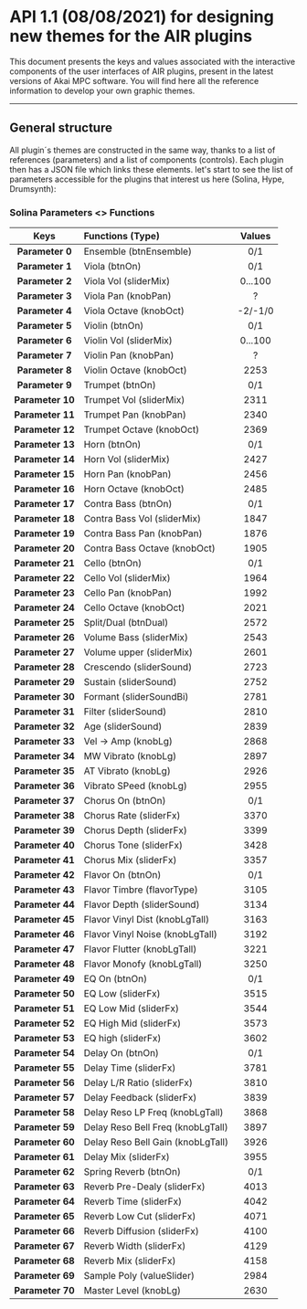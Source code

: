 # API 1.1 (08/08/2021) for designing new themes for the AIR plugins

This document presents the keys and values associated with the interactive components of the user interfaces of AIR plugins, present in the latest versions of Akai MPC software. You will find here all the reference information to develop your own graphic themes.

---

## General structure

All plugin´s themes are constructed in the same way, thanks to a list of references (parameters) and a list of components (controls). Each plugin then has a JSON file which links these elements. let's start to see the list of parameters accessible for the plugins that interest us here (Solina, Hype, Drumsynth):

### Solina Parameters <> Functions

| Keys | Functions (Type)  | Values |
| :---: | :----------------- | :---: |
| **Parameter 0** | Ensemble (btnEnsemble)  | 0/1 |
| **Parameter 1** | Viola (btnOn)  | 0/1 |
| **Parameter 2** | Viola Vol (sliderMix)  | 0...100 |
| **Parameter 3** | Viola Pan (knobPan)  | ? |
| **Parameter 4** | Viola Octave (knobOct)  | -2/-1/0 |
| **Parameter 5** | Violin (btnOn)  | 0/1 |
| **Parameter 6** | Violin Vol (sliderMix)  | 0...100 |
| **Parameter 7** | Violin Pan (knobPan)  | ? |
| **Parameter 8** | Violin Octave (knobOct)  | 2253 |
| **Parameter 9** | Trumpet (btnOn)  | 0/1 |
| **Parameter 10** | Trumpet Vol (sliderMix)  | 2311 |
| **Parameter 11** | Trumpet Pan (knobPan)  | 2340 |
| **Parameter 12** | Trumpet Octave (knobOct)  | 2369 |
| **Parameter 13** | Horn (btnOn)  | 0/1 |
| **Parameter 14** | Horn Vol (sliderMix)  | 2427 |
| **Parameter 15** | Horn Pan (knobPan)  | 2456 |
| **Parameter 16** | Horn Octave (knobOct)  | 2485 |
| **Parameter 17** | Contra Bass (btnOn)  | 0/1 |
| **Parameter 18** | Contra Bass Vol (sliderMix)  | 1847 |
| **Parameter 19** | Contra Bass Pan (knobPan)  | 1876 |
| **Parameter 20** | Contra Bass Octave (knobOct)  | 1905 |
| **Parameter 21** | Cello (btnOn)  | 0/1 |
| **Parameter 22** | Cello Vol (sliderMix)  | 1964 |
| **Parameter 23** | Cello Pan (knobPan)  | 1992 |
| **Parameter 24** | Cello Octave (knobOct)  | 2021 |
| **Parameter 25** | Split/Dual (btnDual)  | 2572 |
| **Parameter 26** | Volume Bass (sliderMix)  | 2543 |
| **Parameter 27** | Volume upper (sliderMix)  | 2601 |
| **Parameter 28** | Crescendo (sliderSound)  | 2723 |
| **Parameter 29** | Sustain (sliderSound)  | 2752 |
| **Parameter 30** | Formant (sliderSoundBi)  | 2781 |
| **Parameter 31** | Filter (sliderSound)  | 2810 |
| **Parameter 32** | Age (sliderSound)  | 2839 |
| **Parameter 33** | Vel -> Amp (knobLg)  | 2868 |
| **Parameter 34** | MW Vibrato (knobLg)  | 2897 |
| **Parameter 35** | AT Vibrato (knobLg)  | 2926 |
| **Parameter 36** | Vibrato SPeed (knobLg)  | 2955 |
| **Parameter 37** | Chorus On (btnOn)  | 0/1 |
| **Parameter 38** | Chorus Rate (sliderFx)  | 3370 |
| **Parameter 39** | Chorus Depth (sliderFx)  | 3399 |
| **Parameter 40** | Chorus Tone (sliderFx)  | 3428 |
| **Parameter 41** | Chorus Mix (sliderFx)  | 3357 |
| **Parameter 42** | Flavor On (btnOn)  | 0/1 |
| **Parameter 43** | Flavor Timbre (flavorType)  | 3105 |
| **Parameter 44** | Flavor Depth (sliderSound)  | 3134 |
| **Parameter 45** | Flavor Vinyl Dist (knobLgTall)  | 3163 |
| **Parameter 46** | Flavor Vinyl Noise (knobLgTall)  | 3192 |
| **Parameter 47** | Flavor Flutter (knobLgTall)  | 3221 |
| **Parameter 48** | Flavor Monofy (knobLgTall)  | 3250 |
| **Parameter 49** | EQ On (btnOn)  | 0/1 |
| **Parameter 50** | EQ Low (sliderFx)  | 3515 |
| **Parameter 51** | EQ Low Mid (sliderFx)  | 3544 |
| **Parameter 52** | EQ High Mid (sliderFx)  | 3573 |
| **Parameter 53** | EQ high (sliderFx)  | 3602 |
| **Parameter 54** | Delay On (btnOn)  | 0/1 |
| **Parameter 55** | Delay Time (sliderFx)  | 3781 |
| **Parameter 56** | Delay L/R Ratio (sliderFx)  | 3810 |
| **Parameter 57** | Delay Feedback (sliderFx)  | 3839 |
| **Parameter 58** | Delay Reso LP Freq (knobLgTall)  | 3868 |
| **Parameter 59** | Delay Reso Bell Freq (knobLgTall)  | 3897 |
| **Parameter 60** | Delay Reso Bell Gain (knobLgTall)  | 3926 |
| **Parameter 61** | Delay Mix (sliderFx)  | 3955 |
| **Parameter 62** | Spring Reverb (btnOn)  | 0/1 |
| **Parameter 63** | Reverb Pre-Dealy (sliderFx)  | 4013 |
| **Parameter 64** | Reverb Time (sliderFx)  | 4042 |
| **Parameter 65** | Reverb Low Cut (sliderFx)  | 4071 |
| **Parameter 66** | Reverb Diffusion (sliderFx)  | 4100 |
| **Parameter 67** | Reverb Width (sliderFx)  | 4129 |
| **Parameter 68** | Reverb Mix (sliderFx)  | 4158 |
| **Parameter 69** | Sample Poly (valueSlider)  | 2984 |
| **Parameter 70** | Master Level (knobLg)  | 2630 |

